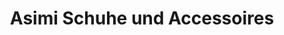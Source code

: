 ---
title: "Asimi Schuhe und Accessoires"
url: /bad-saulgau/asimi-schuhe-und-accessoires/
shop: Schuhe
---